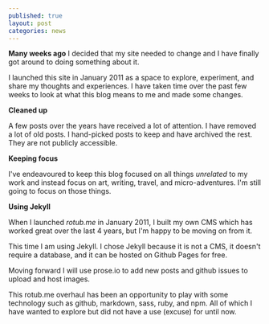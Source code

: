 ```yaml
---
published: true
layout: post
categories: news 
---
```


**Many weeks ago** I decided that my site needed to change and I have finally got around to doing something about it.

I launched this site in January 2011 as a space to explore, experiment, and share my thoughts and experiences. I have taken time over the past few weeks to look at what this blog means to me and made some changes.

**Cleaned up**

A few posts over the years have received a lot of attention. I have removed a lot of old posts. I hand-picked posts to keep and have archived the rest. They are not publicly accessible.

**Keeping focus**

I've endeavoured to keep this blog focused on all things _unrelated_ to my work and instead focus on art, writing, travel, and micro-adventures. I'm still going to focus on those things.

**Using Jekyll**

When I launched _rotub.me_ in January 2011, I built my own CMS which has worked great over the last 4 years, but I'm happy to be moving on from it.

This time I am using Jekyll. I chose Jekyll because it is not a CMS, it doesn't require a database, and it can be hosted on Github Pages for free.

Moving forward I will use prose.io to add new posts and github issues to upload and host images.

This rotub.me overhaul has been an opportunity to play with some technology such as github, markdown, sass, ruby, and npm. All of which I have wanted to explore but did not have a use (excuse) for until now.
